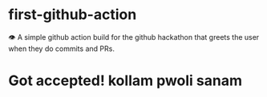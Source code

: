 # first-github-action
:eye: A simple github action build for the github hackathon that greets the user when they do commits and PRs.

# Got accepted! kollam pwoli sanam
<p align="center">
<img href="select.png"></p>
